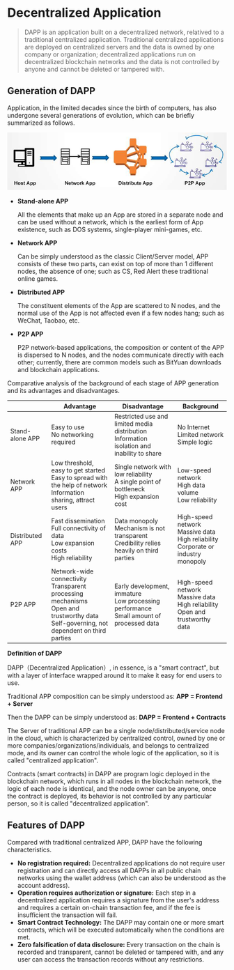# Decentralized Application

>DAPP is an application built on a decentralized network, relatived to a traditional centralized application. Traditional centralized applications are deployed on centralized servers and the data is owned by one company or organization; decentralized applications run on decentralized blockchain networks and the data is not controlled by anyone and cannot be deleted or tampered with.


## Generation of DAPP

Application, in the limited decades since the birth of computers, has also undergone several generations of evolution, which can be briefly summarized as follows.

![History of App](../../picture/DAPP_Development.png)

- **Stand-alone APP**

     All the elements that make up an App are stored in a separate node and can be used without a network, which is the earliest form of App existence, such as DOS systems, single-player mini-games, etc.

- **Network APP**

    Can be simply understood as the classic Client/Server model, APP consists of these two parts, can exist on top of more than 1 different nodes, the absence of one; such as CS, Red Alert these traditional online games.

- **Distributed APP**

    The constituent elements of the App are scattered to N nodes, and the normal use of the App is not affected even if a few nodes hang; such as WeChat, Taobao, etc.

- **P2P APP**

    P2P network-based applications, the composition or content of the APP is dispersed to N nodes, and the nodes communicate directly with each other; currently, there are common models such as BitYuan downloads and blockchain applications.

Comparative analysis of the background of each stage of APP generation and its advantages and disadvantages.

||Advantage|Disadvantage|Background|
|--------|--------|--------|--------|
|Stand-alone APP|Easy to use<br/>No networking required|Restricted use and limited media distribution<br/>Information isolation and inability to share|No Internet<br/>Limited network<br/>Simple logic|
|Network APP|Low threshold, easy to get started<br/>Easy to spread with the help of network<br/>Information sharing, attract users|Single network with low reliability<br/>A single point of bottleneck<br/>High expansion cost|Low-speed network<br/>High data volume<br/>Low reliability|
|Distributed APP|Fast dissemination<br/>Full connectivity of data<br/>Low expansion costs<br/>High reliability|Data monopoly<br/>Mechanism is not transparent<br/>Credibility relies heavily on third parties|High-speed network<br/>Massive data<br/>High reliability<br/>Corporate or industry monopoly|
|P2P APP|Network-wide connectivity<br/>Transparent processing mechanisms<br/>Open and trustworthy data<br/>Self-governing, not dependent on third parties|Early development, immature<br/>Low processing performance<br/>Small amount of processed data|High-speed network<br/>Massive data<br/>High reliability<br/>Open and trustworthy data|

**Definition of DAPP**

DAPP（Decentralized Application）, in essence, is a "smart contract", but with a layer of interface wrapped around it to make it easy for end users to use.

Traditional APP composition can be simply understood as: **APP = Frontend + Server**

Then the DAPP can be simply understood as: **DAPP = Frontend + Contracts**


The Server of traditional APP can be a single node/distributed/service node in the cloud, which is characterized by centralized control, owned by one or more companies/organizations/individuals, and belongs to centralized mode, and its owner can control the whole logic of the application, so it is called "centralized application".

Contracts (smart contracts) in DAPP are program logic deployed in the blockchain network, which runs in all nodes in the blockchain network, the logic of each node is identical, and the node owner can be anyone, once the contract is deployed, its behavior is not controlled by any particular person, so it is called "decentralized application".

## Features of DAPP ##
Compared with traditional centralized APP, DAPP have the following characteristics.

- **No registration required:** Decentralized applications do not require user registration and can directly access all DAPPs in all public chain networks using the wallet address (which can also be understood as the account address).
- **Operation requires authorization or signature:** Each step in a decentralized application requires a signature from the user's address and requires a certain on-chain transaction fee, and if the fee is insufficient the transaction will fail.
- **Smart Contract Technology:** The DAPP may contain one or more smart contracts, which will be executed automatically when the conditions are met.
- **Zero falsification of data disclosure:** Every transaction on the chain is recorded and transparent, cannot be deleted or tampered with, and any user can access the transaction records without any restrictions.